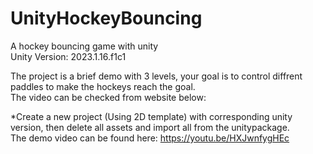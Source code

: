 # UnityHockeyBouncing
A hockey bouncing game with unity  
Unity Version: 2023.1.16.f1c1  

The project is a brief demo with 3 levels, your goal is to control diffrent paddles to make the hockeys reach the goal.  
The video can be checked from website below:  


*Create a new project (Using 2D template) with corresponding unity version, then delete all assets and import all from the unitypackage.  
The demo video can be found here: https://youtu.be/HXJwnfygHEc 
